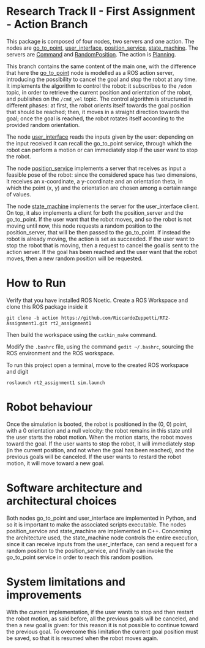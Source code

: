 # Research Track II - First Assignment - Action Branch

This package is composed of four nodes, two servers and one action. The nodes are [go_to_point](https://github.com/RiccardoZuppetti/RT2-Assignment1/blob/action/scripts/go_to_point.py), [user_interface](https://github.com/RiccardoZuppetti/RT2-Assignment1/blob/action/scripts/user_interface.py), [position_service](https://github.com/RiccardoZuppetti/RT2-Assignment1/blob/action/src/position_service.cpp), [state_machine](https://github.com/RiccardoZuppetti/RT2-Assignment1/blob/action/src/state_machine.cpp). The servers are [Command](https://github.com/RiccardoZuppetti/RT2-Assignment1/blob/action/srv/Command.srv) and [RandomPosition](https://github.com/RiccardoZuppetti/RT2-Assignment1/blob/action/srv/RandomPosition.srv). The action is [Planning](https://github.com/RiccardoZuppetti/RT2-Assignment1/blob/action/action/Planning.action).

This branch contains the same content of the main one, with the difference that here the [go_to_point](https://github.com/RiccardoZuppetti/RT2-Assignment1/blob/action/scripts/go_to_point.py) node is modelled as a ROS action server, introducing the possibility to cancel the goal and stop the robot at any time. It implements the algorithm to control the robot: it subscribes to the `/odom` topic, in order to retrieve the current position and orientation of the robot, and publishes on the `/cmd_vel` topic. The control algorithm is structured in different phases: at first, the robot orients itself towards the goal position that should be reached; then, it moves in a straight direction towards the goal; once the goal is reached, the robot rotates itself according to the provided random orientation. 

The node [user_interface](https://github.com/RiccardoZuppetti/RT2-Assignment1/blob/action/scripts/user_interface.py) reads the inputs given by the user: depending on the input received it can recall the go_to_point service, through which the robot can perform a motion or can immediately stop if the user want to stop the robot.

The node [position_service](https://github.com/RiccardoZuppetti/RT2-Assignment1/blob/action/src/position_service.cpp) implements a server that receives as input a feasible pose of the robot: since the considered space has two dimensions, it receives an x-coordinate, a y-coordinate and an orientation theta, in which the point (x, y) and the orientation are chosen among a certain range of values.

The node [state_machine](https://github.com/RiccardoZuppetti/RT2-Assignment1/blob/action/src/state_machine.cpp) implements the server for the user_interface client. On top, it also implements a client for both the position_server and the go_to_point. If the user want that the robot moves, and so the robot is not moving until now, this node requests a random position to the position_server, that will be then passed to the go_to_point. If instead the robot is already moving, the action is set as succeeded. If the user want to stop the robot that is moving, then a request to cancel the goal is sent to the action server. If the goal has been reached and the user want that the robot moves, then a new random position will be requested.

# How to Run

Verify that you have installed ROS Noetic. Create a ROS Workspace and clone this ROS package inside it

```
git clone -b action https://github.com/RiccardoZuppetti/RT2-Assignment1.git rt2_assignment1
```

Then build the workspace using the `catkin_make` command.

Modify the `.bashrc` file, using the command `gedit ~/.bashrc`, sourcing the ROS environment and the ROS workspace.

To run this project open a terminal, move to the created ROS workspace and digit

```
roslaunch rt2_assignment1 sim.launch 
```

# Robot behaviour

Once the simulation is booted, the robot is positioned in the (0, 0) point, with a 0 orientation and a null velocity: the robot remains in this state until the user starts the robot motion. When the motion starts, the robot moves toward the goal. If the user wants to stop the robot, it will immediately stop (in the current position, and not when the goal has been reached), and the previous goals will be canceled. If the user wants to restard the robot motion, it will move toward a new goal.

# Software architecture and architectural choices

Both nodes go_to_point and user_interface are implemented in Python, and so it is important to make the associated scripts executable. The nodes position_service and state_machine are implemented in C++. Concerning the architecture used, the state_machine node controls the entire execution, since it can receive inputs from the user_interface, can send a request for a random position to the position_service, and finally can invoke the go_to_point service in order to reach this random position.

# System limitations and improvements

With the current implementation, if the user wants to stop and then restart the robot motion, as said before, all the previous goals will be canceled, and then a new goal is given: for this reason it is not possible to continue toward the previous goal. To overcome this limitation the current goal position must be saved, so that it is resumed when the robot moves again.
